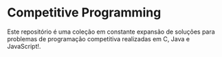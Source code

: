 # Competitive Programming
Este repositório é uma coleção em constante expansão de soluções para problemas de programação competitiva realizadas em C, Java e JavaScript!.
